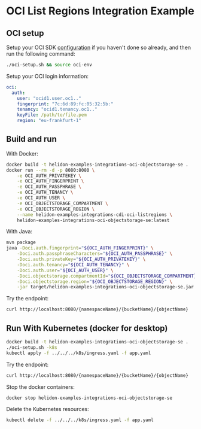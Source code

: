 # OCI List Regions Integration Example

## OCI setup

Setup your OCI SDK [configuration](https://docs.cloud.oracle.com/iaas/Content/API/Concepts/sdkconfig.htm)
 if you haven't done so already, and then run the following command:
```bash
./oci-setup.sh && source oci-env
```
Setup your OCI login information:

```yaml
oci:
  auth:
    user: "ocid1.user.oc1.."
    fingerprint: "7c:6d:89:fc:05:32:5b:"
    tenancy: "ocid1.tenancy.oc1.."
    keyFile: /path/to/file.pem
    region: "eu-frankfurt-1"
```

## Build and run

With Docker:
```bash
docker build -t helidon-examples-integrations-oci-objectstorage-se .
docker run --rm -d -p 8080:8080 \
    -e OCI_AUTH_PRIVATEKEY \
    -e OCI_AUTH_FINGERPRINT \
    -e OCI_AUTH_PASSPHRASE \
    -e OCI_AUTH_TENANCY \
    -e OCI_AUTH_USER \
    -e OCI_OBJECTSTORAGE_COMPARTMENT \
    -e OCI_OBJECTSTORAGE_REGION \
    --name helidon-examples-integrations-cdi-oci-listregions \
    helidon-examples-integrations-oci-objectstorage-se:latest
```

With Java:
```bash
mvn package
java -Doci.auth.fingerprint="${OCI_AUTH_FINGERPRINT}" \
    -Doci.auth.passphraseCharacters="${OCI_AUTH_PASSPHRASE}" \
    -Doci.auth.privateKey="${OCI_AUTH_PRIVATEKEY}" \
    -Doci.auth.tenancy="${OCI_AUTH_TENANCY}" \
    -Doci.auth.user="${OCI_AUTH_USER}" \
    -Doci.objectstorage.compartmentId="${OCI_OBJECTSTORAGE_COMPARTMENT}" \
    -Doci.objectstorage.region="${OCI_OBJECTSTORAGE_REGION}" \
    -jar target/helidon-examples-integrations-oci-objectstorage-se.jar
```

Try the endpoint:

```bash
curl http://localhost:8080/{namespaceName}/{bucketName}/{objectName}
```

## Run With Kubernetes (docker for desktop)

```bash
docker build -t helidon-examples-integrations-oci-objectstorage-se .
./oci-setup.sh -k8s
kubectl apply -f ../../../k8s/ingress.yaml -f app.yaml
```

Try the endpoint:

```bash
curl http://localhost:8080/{namespaceName}/{bucketName}/{objectName}
```

Stop the docker containers:
```bash
docker stop helidon-examples-integrations-oci-objectstorage-se
```

Delete the Kubernetes resources:
```bash
kubectl delete -f ../../../k8s/ingress.yaml -f app.yaml
```
